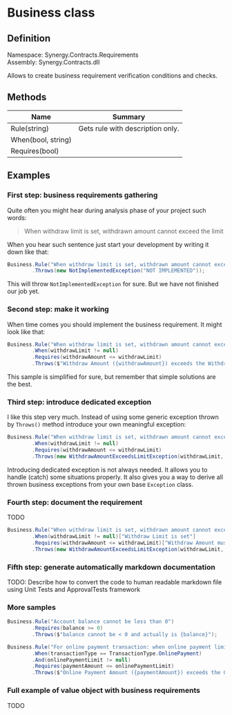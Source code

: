 ﻿# Business class

## Definition

Namespace: Synergy.Contracts.Requirements<br/>
Assembly: Synergy.Contracts.dll

Allows to create business requirement verification conditions and checks.

## Methods

| Name | Summary |
|------|---------|
| Rule(string) | Gets rule with description only. |
| When(bool, string) |  |
| Requires(bool) |  |

## Examples

### First step: business requirements gathering

Quite often you might hear during analysis phase of your project such words:

> When withdraw limit is set, withdrawn amount cannot exceed the limit

When you hear such sentence just start your development by writing it down like that:

``` csharp
Business.Rule("When withdraw limit is set, withdrawn amount cannot exceed the limit")
        .Throws(new NotImplementedException("NOT IMPLEMENTED"));
```

This will throw `NotImplementedException` for sure. But we have not finished our job yet.

### Second step: make it working

When time comes you should implement the business requirement. It might look like that:

``` csharp
Business.Rule("When withdraw limit is set, withdrawn amount cannot exceed the limit")
        .When(withdrawLimit != null)
        .Requires(withdrawAmount <= withdrawLimit)
        .Throws($"Withdraw Amount ({withdrawAmount}) exceeds the Withdraw Limit ({withdrawLimit})");
```

This sample is simplified for sure, but remember that simple solutions are the best.

### Third step: introduce dedicated exception

I like this step very much. Instead of using some generic exception thrown by `Throws()` method introduce your own meaningful exception:

``` csharp
Business.Rule("When withdraw limit is set, withdrawn amount cannot exceed the limit")
        .When(withdrawLimit != null)
        .Requires(withdrawAmount <= withdrawLimit)
        .Throws(new WithdrawAmountExceedsLimitException(withdrawLimit, withdrawAmount));
```

Introducing dedicated exception is not always needed. It allows you to handle (catch) some situations properly. It also gives you a way to derive all thrown business exceptions from your own base `Exception` class.

### Fourth step: document the requirement

TODO

``` csharp
Business.Rule("When withdraw limit is set, withdrawn amount cannot exceed the limit")
        .When(withdrawLimit != null)["Withdraw Limit is set"]
        .Requires(withdrawAmount <= withdrawLimit)["Withdraw Amount must be <= to Withdraw Limit"]
        .Throws(new WithdrawAmountExceedsLimitException(withdrawLimit, withdrawAmount));
```

### Fifth step: generate automatically markdown documentation

TODO: Describe how to convert the code to human readable markdown file using Unit Tests and ApprovalTests framework

### More samples

``` csharp
Business.Rule("Account balance cannot be less than 0")
        .Requires(balance >= 0)
        .Throws($"balance cannot be < 0 and actually is {balance}");
```

``` csharp
Business.Rule("For online payment transaction: when online payment limit is set than payment amount cannot exceed the limit")
        .When(transactionType == TransactionType.OnlinePayment)
        .And(onlinePaymentLimit != null)
        .Requires(paymentAmount <= onlinePaymentLimit)
        .Throws($"Online Payment Amount ({paymentAmount}) exceeds the Online Payment Limit ({onlinePaymentLimit})");
```

### Full example of value object with business requirements

TODO

